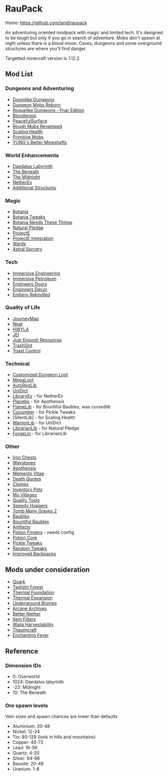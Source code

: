 # RauPack

Home: https://github.com/iand/raupack

An adventuring oriented modpack with magic and limited tech. It's designed to be tough but only if you go in search
of adventure. Mobs don't spawn at night unless there is a blood moon. Caves, dungeons and some overground structures 
are where you'll find danger.

Targetted minecraft version is 1.12.2



## Mod List

### Dungeons and Adventuring

 - [Doomlike Dungeons](https://www.curseforge.com/minecraft/mc-mods/project-74246) 
 - [Dungeon Mobs Reborn](https://www.curseforge.com/minecraft/mc-mods/dungeon-mobs-reborn)
 - [Roguelike Dungeons - Fnar Edition](https://www.curseforge.com/minecraft/mc-mods/roguelike-dungeons-fnar-edition)
 - [Bloodmoon](https://www.curseforge.com/minecraft/mc-mods/bloodmoon)
 - [PeacefulSurface](https://www.curseforge.com/minecraft/mc-mods/peacefulsurface)
 - [Rough Mobs Revamped](https://www.curseforge.com/minecraft/mc-mods/rough-mobs-revamped)
 - [Scaling Health](https://www.curseforge.com/minecraft/mc-mods/scaling-health)
 - [Primitive Mobs](https://www.curseforge.com/minecraft/mc-mods/primitive-mobs)
 - [YUNG's Better Mineshafts](https://www.curseforge.com/minecraft/mc-mods/yungs-better-mineshafts-forge)

### World Enhancements

 - [Daedalus Labyrinth](https://www.curseforge.com/minecraft/mc-mods/daedalus-labyrinth)
 - [The Beneath](https://www.curseforge.com/minecraft/mc-mods/the-beneath)
 - [The Midnight](https://www.curseforge.com/minecraft/mc-mods/the-midnight)
 - [NetherEx](https://www.curseforge.com/minecraft/mc-mods/netherex)
 - [Additional Structures](https://www.curseforge.com/minecraft/mc-mods/additional-structures)

### Magic

 - [Botania](https://www.curseforge.com/minecraft/mc-mods/botania)
 - [Botania Tweaks](https://www.curseforge.com/minecraft/mc-mods/botania-tweaks)
 - [Botania Needs These Things](https://www.curseforge.com/minecraft/mc-mods/botania-needs-these-things)
 - [Natural Pledge](https://www.curseforge.com/minecraft/mc-mods/natural-pledge)
 - [ProjectE](https://www.curseforge.com/minecraft/mc-mods/projecte)
 - [ProjectE Integration](https://www.curseforge.com/minecraft/mc-mods/projecte-integration)
 - [Wards](https://www.curseforge.com/minecraft/mc-mods/wards)
 - [Astral Sorcery](https://www.curseforge.com/minecraft/mc-mods/astral-sorcery)

### Tech

 - [Immersive Engineering](https://www.curseforge.com/minecraft/mc-mods/immersive-engineering)
 - [Immersive Petroleum](https://www.curseforge.com/minecraft/mc-mods/immersive-petroleum)
 - [Engineers Doors](https://www.curseforge.com/minecraft/mc-mods/engineers-doors)
 - [Engineers Decor](https://www.curseforge.com/minecraft/mc-mods/engineers-decor)
 - [Embers Rekindled](https://www.curseforge.com/minecraft/mc-mods/embers-rekindled)

### Quality of Life

 - [JourneyMap](https://www.curseforge.com/minecraft/mc-mods/journeymap)
 - [Neat](https://www.curseforge.com/minecraft/mc-mods/neat)
 - [HWYLA](https://www.curseforge.com/minecraft/mc-mods/hwyla)
 - [JEI](https://www.curseforge.com/minecraft/mc-mods/jei)
 - [Just Enough Resources](https://www.curseforge.com/minecraft/mc-mods/just-enough-resources-jer)
 - [TrashSlot](https://www.curseforge.com/minecraft/mc-mods/trashslot)
 - [Toast Control](https://www.curseforge.com/minecraft/mc-mods/toast-control)

### Technical

 - [Customized Dungeon Loot](https://www.curseforge.com/minecraft/mc-mods/customized-dungeon-loot)
 - [MegaLoot](https://www.curseforge.com/minecraft/mc-mods/megaloot)
 - [AutoRegLib](https://www.curseforge.com/minecraft/mc-mods/autoreglib)
 - [UniDict](https://www.curseforge.com/minecraft/mc-mods/unidict)
 - [LibraryEx](https://www.curseforge.com/minecraft/mc-mods/libraryex) - for NetherEx
 - [Placebo](https://www.curseforge.com/minecraft/mc-mods/placebo) - for Apotheosis
 - [FlameLib](https://www.curseforge.com/minecraft/mc-mods/flamelib) - for Bountiful Baubles, was cursedlib
 - [Cucumber](https://www.curseforge.com/minecraft/mc-mods/cucumber) - for Pickle Tweaks
 - [SilentLib] - for Scaling Health
 - [WanionLib](https://www.curseforge.com/minecraft/mc-mods/wanionlib) - for UniDict
 - [LibrarianLib](https://www.curseforge.com/minecraft/mc-mods/librarianlib) - for Natural Pledge
 - [ForgeLin](https://www.curseforge.com/minecraft/mc-mods/shadowfacts-forgelin) - for LibrarianLib

### Other
 
 - [Iron Chests](https://www.curseforge.com/minecraft/mc-mods/iron-chests)
 - [Waystones](https://www.curseforge.com/minecraft/mc-mods/waystones)
 - [Apotheosis](https://www.curseforge.com/minecraft/mc-mods/apotheosis)
 - [Memento Vitae](https://www.curseforge.com/minecraft/mc-mods/memento-vitae)
 - [Death Quotes](https://www.curseforge.com/minecraft/mc-mods/deathquotes-death-quotes)
 - [Clumps](https://www.curseforge.com/minecraft/mc-mods/clumps)
 - [Inventory Pets](https://www.curseforge.com/minecraft/mc-mods/inventory-pets)
 - [Mo Villages](https://www.curseforge.com/minecraft/mc-mods/mo-villages)
 - [Quality Tools](https://www.curseforge.com/minecraft/mc-mods/quality-tools)
 - [Speedy Hoppers](https://www.curseforge.com/minecraft/mc-mods/speedy-hoppers)
 - [Tomb Many Graves 2](https://www.curseforge.com/minecraft/mc-mods/tomb-many-graves-2)
 - [Baubles](https://www.curseforge.com/minecraft/mc-mods/baubles)
 - [Bountiful Baubles](https://www.curseforge.com/minecraft/mc-mods/bountifulbaubles)
 - [Artifacts](https://www.curseforge.com/minecraft/mc-mods/artifacts)
 - [Potion Fingers](https://www.curseforge.com/minecraft/mc-mods/potion-fingers) - needs config
 - [Potion Core](https://www.curseforge.com/minecraft/mc-mods/potion-core)
 - [Pickle Tweaks](https://www.curseforge.com/minecraft/mc-mods/pickle-tweaks)
 - [Random Tweaks](https://www.curseforge.com/minecraft/mc-mods/randomtweaks)
 - [Improved Backpacks](https://www.curseforge.com/minecraft/mc-mods/improvedbackpacks)

## Mods under consideration

 - [Quark](https://www.curseforge.com/minecraft/mc-mods/quark)
 - [Twilight Forest](https://www.curseforge.com/minecraft/mc-mods/the-twilight-forest)
 - [Thermal Foundation](http://www.curse.com/mc-mods/minecraft/222880-thermal-foundation)
 - [Thermal Expansion](https://www.curseforge.com/minecraft/mc-mods/thermal-expansion)
 - [Underground Biomes](https://www.curseforge.com/minecraft/mc-mods/underground-biomes)
 - [Arcane Archives](https://www.curseforge.com/minecraft/mc-mods/arcane-archives)
 - [Better Nether](https://www.curseforge.com/minecraft/mc-mods/betternether)
 - [Item Filters](https://www.curseforge.com/minecraft/mc-mods/item-filters)
 - [Waila Harvestability](https://www.curseforge.com/minecraft/mc-mods/waila-harvestability)
 - [Thaumcraft](https://www.curseforge.com/minecraft/mc-mods/thaumcraft)
 - [Enchanting Fever](https://www.curseforge.com/minecraft/mc-mods/enchanting-fever)

## Reference

### Dimension IDs

 - 0: Overworld
 - 1024: Daedalus labyrinth
 - -23: Midnight
 - 10: The Beneath

### Ore spawn levels

Vein sizes and spawn chances are lower than defaults

 - Aluminium: 20-48
 - Nickel: 12-24
 - Tin: 80-128  (look in hills and mountains)
 - Copper: 40-72
 - Lead: 16-56
 - Quartz: 4-20
 - Silver: 64-96
 - Bauxite: 20-48
 - Uranium:  1-8
